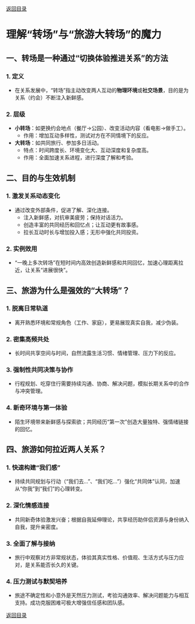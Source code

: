 [返回目录](/README.md)

# 理解“转场”与“旅游大转场”的魔力

## 一、转场是一种通过“切换体验推进关系”的方法

### 1. 定义
- 在关系发展中，“转场”指主动改变两人互动的**物理环境**或**社交场景**，目的是为关系（约会）不断注入新鲜感。

### 2. 层级
- **小转场**：如更换约会地点（餐厅→公园）、改变活动内容（看电影→做手工）。  
  - 作用：增加互动多样性，测试对方在不同情境下的反应。  
- **大转场**：如共同旅行、参加多日活动。  
  - 特点：时间跨度长、环境变化大、互动深度和复杂度高。  
  - 作用：全面加速关系进程，进行深度了解和考验。

## 二、目的与生效机制

### 1. 激发关系动态变化
- 通过改变外部条件，促进了解、深化连接。  
  - 注入新鲜感，对抗审美疲劳；保持对话活力。  
  - 创造丰富的共同经历和回忆点；让互动更有故事感。  
  - 拉长互动时长与增加投入感；无形中强化共同投资。

### 2. 实例效用
- “一晚上多次转场”在短时间内高效创造新鲜感和共同回忆，加速心理距离拉近，让关系“进展很快”。

## 三、旅游为什么是强效的“大转场”？

### 1. 脱离日常轨道
- 离开熟悉环境和常规角色（工作、家庭），更易展现真实自我，减少伪装。

### 2. 密集高频共处
- 长时间共享空间与时间，自然流露生活习惯、情绪管理、压力下的反应。

### 3. 强制性共同决策与协作
- 行程规划、吃穿住行需要持续沟通、协商、解决问题，模拟长期关系中的合作与冲突管理。

### 4. 新奇环境与第一体验
- 陌生环境带来新鲜感与探索欲；共同经历“第一次”创造大量独特、强情绪链接的回忆。

## 四、旅游如何拉近两人关系？

### 1. 快速构建“我们感”
- 持续共同规划与行动（“我们去…”、“我们吃…”）强化“共同体”认同，加速从“你我”到“我们”的心理转变。

### 2. 深化情感连接
- 共同新奇体验激发兴奋；根据自我延伸理论，共享经历助伴侣资源与身份纳入自我，提升亲密度。

### 3. 全面了解与接纳
- 旅行中观察对方非常规状态，体验其真实性格、价值观、生活方式与压力应对，是关系能否长久的关键。

### 4. 压力测试与默契培养
- 旅途不确定性和小意外是天然压力测试，考验沟通效率、解决问题能力与相互支持。成功克服困难可极大增强信任感和团队感。

[返回目录](/README.md)